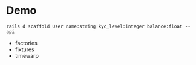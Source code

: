 # Demo
```
rails d scaffold User name:string kyc_level:integer balance:float --api
```


- factories
- fixtures
- timewarp
